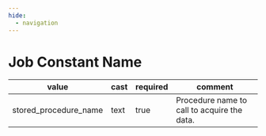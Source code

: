 ```yaml
---
hide:
  - navigation
---
```


# Job Constant Name

|value|cast|required|comment|
|----|----|----|----|
|stored_procedure_name|text|true|Procedure name to call to acquire the data.|

